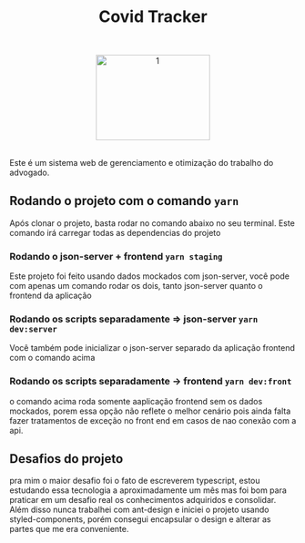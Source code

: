   <h1 align="center">Covid Tracker</h1>

<br />
<p align="center">
   <img src="/imgs_readme/1.png" alt="1" width="200" height="150">
      <br />
    <br />
  </p>
</p>


Este é um sistema web de gerenciamento e otimização do trabalho do advogado.

## Rodando o projeto com o comando `yarn`

Após clonar o projeto, basta rodar no comando abaixo no seu terminal. Este comando 
irá carregar todas as dependencias do projeto

### Rodando o json-server + frontend `yarn staging`

Este projeto foi feito usando dados mockados com json-server, 
você pode com apenas um comando rodar os dois, tanto json-server quanto o frontend da aplicação

### Rodando os scripts separadamente => json-server `yarn dev:server`

Você também pode inicializar o json-server separado da aplicação frontend 
com o comando acima

### Rodando os scripts separadamente -> frontend `yarn dev:front`

o comando acima roda somente aaplicação frontend sem os dados mockados, porem essa opção 
não reflete o melhor cenário pois ainda falta fazer tratamentos de exceção no front end em casos de 
nao conexão com a api.

## Desafios do projeto 

pra mim o maior desafio foi o fato de escreverem typescript, estou estudando essa tecnologia a aproximadamente um mês
mas foi bom para praticar em um desafio real os conhecimentos adquiridos e consolidar. Além disso nunca trabalhei com 
ant-design e iniciei o projeto usando styled-components, porém consegui encapsular o design e alterar as partes que me era 
conveniente.
